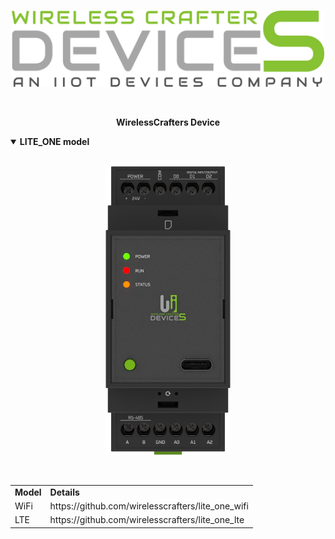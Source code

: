 <br>
<p align="center">
  <img width="500" src="/images/logo/wirelessCrafters_logo.png" alt="logo" />
</p>
<br>
<p align="center">
  <b>WirelessCrafters Device</b>
</p>
<details open>
  <summary><b>LITE_ONE model</b></summary>
  <br>
  <p align="center">
    <img width="200" src="/images/devices/lite_one/top.png" alt="lite_one_top" />
  </p>
  <br>
  <p>
    <table border="0">
      <tr>
          <td><b>Model</b></td>
          <td><b>Details</b></td>
      </tr>
      <tr>
          <td>WiFi</td>
          <td> <a herf>https://github.com/wirelesscrafters/lite_one_wifi</a></td>
      </tr>
      <tr>
          <td>LTE</td>
          <td> <a herf>https://github.com/wirelesscrafters/lite_one_lte</a></td>
      </tr>
    </table>

  </p>
</details>
